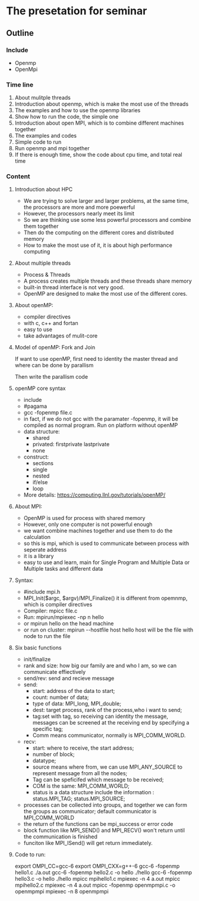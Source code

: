 # The presetation for seminar
## Outline
### Include
- Openmp
- OpenMpi
### Time line
1. About mulitple threads
2. Introduction about openmp, which is make the most use of the threads
3. The examples and how to use the openmp libraries
4. Show how to run the code, the simple one
5. Introduction about open MPI, which is to combine different machines together
6. The examples and codes
7. Simple code to run
8. Run openmp and mpi together
9. If there is enough time, show the code about cpu time, and total real time

### Content
1. Introduction about HPC

	-  We are trying to solve larger and larger problems, at the same time, the processors are more and more poewerful
	-  However, the processors nearly meet its limit
	-  So we are thinking use some less powerful processors and combine them together
	-  Then do the computing on the different cores and distributed memory
	-  How to make the most use of it, it is about high performance computing
2. About multiple threads
	-  Process & Threads
	-  A process creates multiple threads and these threads share memory
	-  built-in thread interface is not very good.
	-  OpenMP are designed to make the most use of the different cores.
3. About openMP:

	-  compiler directives
	-  with c, c++ and fortan
	-  easy to use
	-  take advantages of mulit-core
4. Model of openMP: Fork and Join

	If want to use openMP, first need to identity the master thread and where can be done by parallism

	Then write the parallism code

5. openMP core syntax

	-  include
	-  #pagama
	-  gcc -fopenmp file.c
	-  in fact, if we do not gcc with the paramater -fopenmp, it will be compiled as normal program. Run on platform without openMP
	-  data structure:
		- shared
		- privated: firstprivate lastprivate
		- none
	-  construct:
		- sections
		- single
		- nested
		- if/else
		- loop
	-  More details: https://computing.llnl.gov/tutorials/openMP/
6. About MPI:

	-  OpenMP is used for process with shared memory
	-  However, only one computer is not powerful enough
	-  we want combine machines together and use them to do the calculation
	-  so this is mpi, which is used to communicate between process with seperate address
	-  it is a library
	-  easy to use and learn, main for Single Program and Multiple Data or Multiple tasks and different data
7. Syntax:

	-  #include mpi.h
	-  MPI_Init($argc, $argv)/MPI_Finalize() it is different from opemnmp, which is compiler directives
	-  Compiler: mpicc file.c
	-  Run: mpirun/mpiexec -np n hello
	-  or mpirun hello on the head machine
	-  or run on cluster: mpirun --hostfile host hello host will be the file with node to run the file
8. Six basic functions

	-  init/finalize
	-  rank and size: how big our family are and who I am, so we can communicate effiectively
	-  send/rev: send and recieve message
	-  send:
		- start: address of the data to start;
		- count: number of data;
		- type of data: MPI_long, MPI_double;
		- dest: target process, rank of the process,who i want to send;
		- tag:set with tag, so receiving can identity the message, messages can be screened at the receiving end by specifying a specific tag;
		- Comm means communicator, normally is MPI_COMM_WORLD.
	-  recv:
		- start: where to receive, the start address;
		- number of block;
		- datatype;
		- source means where from, we can use MPI_ANY_SOURCE to represent message from all the nodes;
		- Tag can be speficifed which message to be received;
		- COM is the same: MPI_COMM_WORLD;
		- status is a data structure include the information : status.MPI_TAG; status.MPI_SOURCE;  
	-  processes can be collected into groups, and together we can form the groups as communicator; default communicator is MPI_COMM_WORLD
	-  the return of the functions can be mpi_success or error code
	-  block function like MPI_SEND() and MPI_RECV() won't return until the communication is finished
	-  funciton like MPI_ISend() will get return immediately.
9. Code to run:

	export OMPI_CC=gcc-6
	export OMPI_CXX=g++-6
	gcc-6 -fopenmp hello1.c  ./a.out
	gcc-6 -fopenmp hello2.c -o hello ./hello
	gcc-6 -fopenmp hello3.c -o hello ./hello
	mpicc mpihello1.c mpiexec \-n 4 a.out
	mpicc mpihello2.c mpiexec \-n 4 a.out
	mpicc -fopenmp openmpmpi.c -o openmpmpi mpiexec \-n 8 openmpmpi
